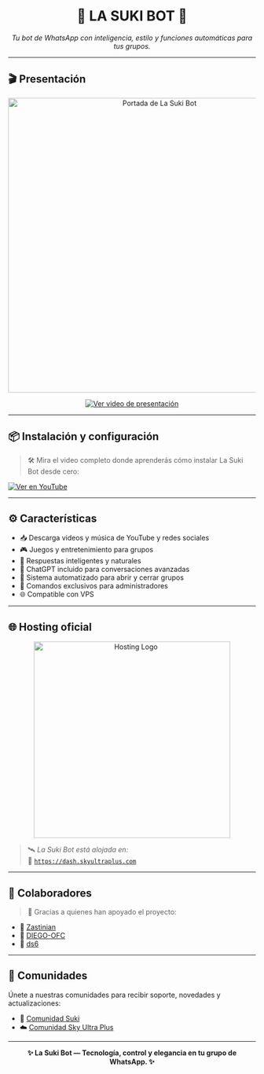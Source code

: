 <h1 align="center">🦋 LA SUKI BOT 🦋</h1>

<p align="center">
  <i>Tu bot de WhatsApp con inteligencia, estilo y funciones automáticas para tus grupos.</i>
</p>

---

## 🎬 Presentación

<p align="center">
  <img src="https://cdn.russellxz.click/74087f31.jpeg" alt="Portada de La Suki Bot" width="600"/>
</p>

<p align="center">
  <a href="https://cdn.russellxz.click/bc06f25b.mp4">
    <img src="https://img.shields.io/badge/🎬 Ver%20video%20de%20presentación-ff69b4?style=for-the-badge" alt="Ver video de presentación">
  </a>
</p>

---

## 📦 Instalación y configuración

> 🛠️ Mira el video completo donde aprenderás cómo instalar La Suki Bot desde cero:

[![Ver en YouTube](https://img.shields.io/badge/Ver%20en%20YouTube-%F0%9F%93%BA-red?style=for-the-badge&logo=youtube)](https://youtu.be/xH_gQrqw4HI?si=9G61A3SmKmOY0mtz)

---

## ⚙️ Características

- 📥 Descarga videos y música de YouTube y redes sociales  
- 🎮 Juegos y entretenimiento para grupos  
- 💬 Respuestas inteligentes y naturales  
- 🤖 ChatGPT incluido para conversaciones avanzadas  
- 🚪 Sistema automatizado para abrir y cerrar grupos  
- 👥 Comandos exclusivos para administradores  
- 🌐 Compatible con VPS  

---

## 🌐 Hosting oficial

<p align="center">
  <img src="https://cdn.dorratz.com/files/1742239358886.jpg" alt="Hosting Logo" width="400"/>
</p>

> 🛰️ *La Suki Bot está alojada en:*  
🔗 [`https://dash.skyultraplus.com`](https://paymenter.skyultraplus.com)

---

## 👑 Colaboradores

> 🤝 Gracias a quienes han apoyado el proyecto:

- 🔹 [Zastinian](https://github.com/Zastinian)  
- 🔹 [DIEGO-OFC](https://github.com/DIEGO-OFC2)  
- 🔹 [ds6](https://github.com/ds6)

---

## 💬 Comunidades

Únete a nuestras comunidades para recibir soporte, novedades y actualizaciones:

- 🤖 [Comunidad Suki](https://chat.whatsapp.com/EB4vMpRUw8R6me7myYF53M)  
- ☁️ [Comunidad Sky Ultra Plus](https://chat.whatsapp.com/E6iWpvGuJ8zJNPbN3zOr0D)

---

<p align="center">
  <b>✨ La Suki Bot — Tecnología, control y elegancia en tu grupo de WhatsApp. ✨</b>
</p>

